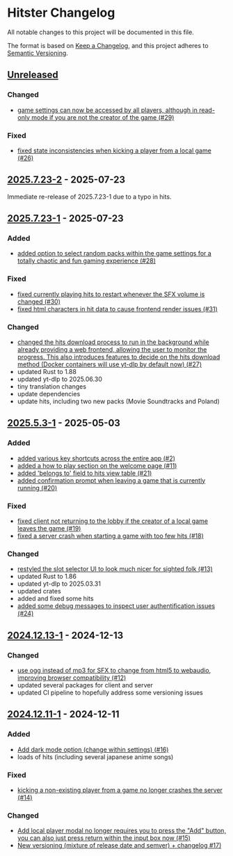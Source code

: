 # Hitster Changelog

All notable changes to this project will be documented in this file.

The format is based on [Keep a Changelog](https://keepachangelog.com/en/1.1.0/),
and this project adheres to [Semantic Versioning](https://semver.org/spec/v2.0.0.html).

## [Unreleased]

### Changed

-   [game settings can now be accessed by all players, although in read-only mode if you are not the creator of the game (#29)](https://github.com/Timtam/issues/29)

### Fixed

-   [fixed state inconsistencies when kicking a player from a local game (#26)](https://github.com/Timtam/issues/26)

## [2025.7.23-2] - 2025-07-23

Immediate re-release of 2025.7.23-1 due to a typo in hits.

## [2025.7.23-1] - 2025-07-23

### Added

-   [added option to select random packs within the game settings for a totally chaotic and fun gaming experience (#28)](https://github.com/Timtam/hitster/issues/28)

### Fixed

-   [fixed currently playing hits to restart whenever the SFX volume is changed (#30)](https://github.com/Timtam/hitster/issues/30)
-   [fixed html characters in hit data to cause frontend render issues (#31)](https://github.com/Timtam/hitster/issues/31)

### Changed

-   [changed the hits download process to run in the background while already providing a web frontend, allowing the user to monitor the progress. This also introduces features to decide on the hits download method (Docker containers will use yt-dlp by default now) (#27)](https://github.com/Timtam/hitster/issues/27)
-   updated Rust to 1.88
-   updated yt-dlp to 2025.06.30
-   tiny translation changes
-   update dependencies
-   update hits, including two new packs (Movie Soundtracks and Poland)

## [2025.5.3-1] - 2025-05-03

### Added

-   [added various key shortcuts across the entire app (#2)](https://github.com/Timtam/hitster/issues/2)
-   [added a how to play section on the welcome page (#11)](https://github.com/Timtam/hitster/issues/11)
-   [added 'belongs to' field to hits view table (#21)](https://github.com/Timtam/hitster/issues/21)
-   [added confirmation prompt when leaving a game that is currently running (#20)](https://github.com/Timtam/hitster/issues/20)

### Fixed

-   [fixed client not returning to the lobby if the creator of a local game leaves the game (#19)](https://github.com/Timtam/hitster/issues/19)
-   [fixed a server crash when starting a game with too few hits (#18)](https://github.com/Timtam/hitster/issues/18)

### Changed

-   [restyled the slot selector UI to look much nicer for sighted folk (#13)](https://github.com/Timtam/hitster/issues/13)
-   updated Rust to 1.86
-   updated yt-dlp to 2025.03.31
-   updated crates
-   added and fixed some hits
-   [added some debug messages to inspect user authentification issues (#24)](https://github.com/Timtam/hitster/issues/24)

## [2024.12.13-1] - 2024-12-13

### Changed

-   [use ogg instead of mp3 for SFX to change from html5 to webaudio, improving browser compatibility (#12)](https://github.com/Timtam/hitster/issues/12)
-   updated several packages for client and server
-   updated CI pipeline to hopefully address some versioning issues

## [2024.12.11-1] - 2024-12-11

### Added

-   [Add dark mode option (change within settings) (#16)](https://github.com/Timtam/hitster/issues/16)
-   loads of hits (including several japanese anime songs)

### Fixed

-   [kicking a non-existing player from a game no longer crashes the server (#14)](https://github.com/Timtam/hitster/issues/14)

### Changed

-   [Add local player modal no longer requires you to press the "Add" button, you can also just press return within the input box now (#15)](https://github.com/Timtam/hitster/issues/15)
-   [New versioning (mixture of release date and semver) + changelog #17)](https://github.com/Timtam/hitster/issues/17)

[Unreleased]: https://github.com/Timtam/hitster/compare/2025.7.23-2...HEAD

[2025.7.23-2]: https://github.com/Timtam/hitster/compare/2025.7.23-1...2025.7.23-2

[2025.7.23-1]: https://github.com/Timtam/hitster/compare/2025.5.3-1...2025.7.23-1

[2025.5.3-1]: https://github.com/Timtam/hitster/compare/2024.12.13-1...2025.5.3-1

[2024.12.13-1]: https://github.com/Timtam/hitster/compare/2024.12.11-1...2024.12.13-1

[2024.12.11-1]: https://github.com/Timtam/hitster/releases/tag/2024.12.11-1
